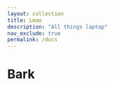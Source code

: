 ```yaml
---
layout: collection
title: Lmao
description: "All things laptop"
nav_exclude: true
permalink: /docs
---
```


# Bark